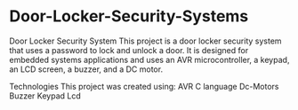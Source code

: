 # Door-Locker-Security-Systems

Door Locker Security System
This project is a door locker security system that uses a password to lock and unlock a door. It is designed for embedded systems applications and uses an AVR microcontroller, a keypad, an LCD screen, a buzzer, and a DC motor.

Technologies
This project was created using:
AVR
C language
Dc-Motors
Buzzer
Keypad
Lcd
